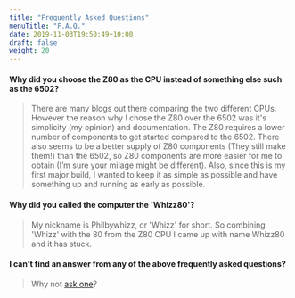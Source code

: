 ```yaml
---
title: "Frequently Asked Questions"
menuTitle: "F.A.Q."
date: 2019-11-03T19:50:49+10:00
draft: false
weight: 20
---
```

#### Why did you choose the Z80 as the CPU instead of something else such as the 6502?

>There are many blogs out there comparing the two different CPUs. However the reason why I chose the Z80 over the 6502 was it's simplicity (my opinion) and documentation. The Z80 requires a lower number of components to get started compared to the 6502. There also seems to be a better supply of Z80 components (They still make them!) than the 6502, so Z80 components are more easier for me to obtain (I’m sure your milage might be different). Also, since this is my first major build, I wanted to keep it as simple as possible and have something up and running as early as possible.

#### Why did you called the computer the 'Whizz80'?

>My nickname is Philbywhizz, or 'Whizz' for short. So combining 'Whizz' with the 80 from the Z80 CPU I came up with name Whizz80 and it has stuck.

#### I can't find an answer from any of the above frequently asked questions?

>Why not [ask one](mailto:phil.g.howlett@gmail.com)?

